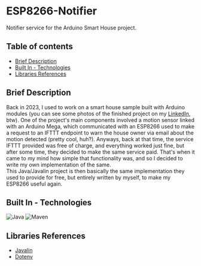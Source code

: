 # ESP8266-Notifier

Notifier service for the Arduino Smart House project.

## Table of contents

-   [Brief Description](#brief-description)
-   [Built In - Technologies](#built-in---technologies)
-   [Libraries References](#libraries-references)

## Brief Description

Back in 2023, I used to work on a smart house sample built with Arduino modules (you can see some photos of the finished project on my [LinkedIn](https://www.linkedin.com/in/marco-facecchia-93362b2b2/details/projects), btw). One of the project's main components involved a motion sensor linked with an Arduino Mega, which communicated with an ESP8266 used to make a request to an IFTTT endpoint to warn the house owner via email about the motion detected (pretty cool, huh?). Anyways, back at that time, the service IFTTT provided was free of charge, and everything worked just fine, but after some time, they decided to make the same service paid. That's when it came to my mind how simple that functionality was, and so I decided to write my own implementation of the same.\
This Java/Javalin project is then basically the same implementation they used to provide for free, but entirely written by myself, to make my ESP8266 useful again.

## Built In - Technologies

![Java](https://img.shields.io/badge/Java-ED8B00?style=for-the-badge&logo=openjdk&logoColor=white)
![Maven](https://img.shields.io/badge/apache_maven-C71A36?style=for-the-badge&logo=apachemaven&logoColor=white)

## Libraries References

-   [Javalin](https://javalin.io)
-   [Dotenv](https://github.com/cdimascio/dotenv-java)
